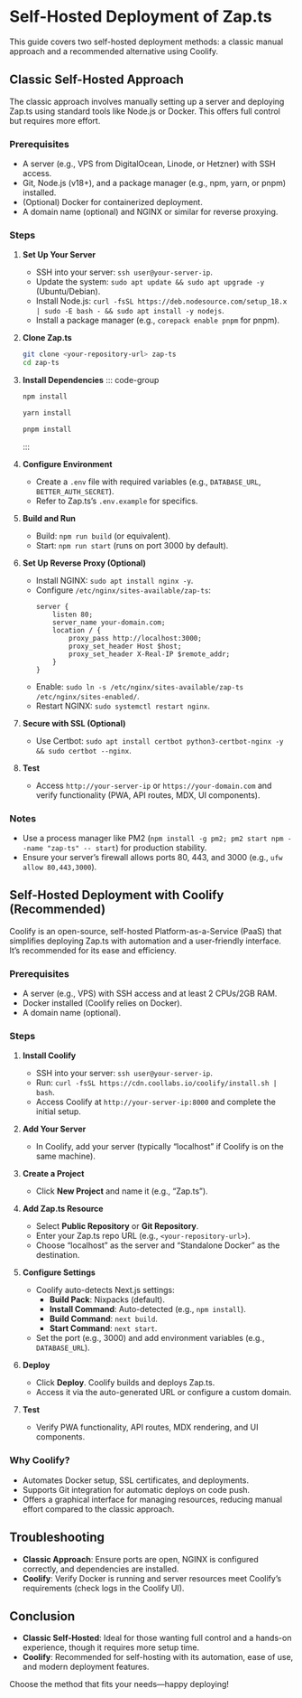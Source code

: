 # Self-Hosted Deployment of Zap.ts

This guide covers two self-hosted deployment methods: a classic manual approach and a recommended alternative using Coolify.

## Classic Self-Hosted Approach

The classic approach involves manually setting up a server and deploying Zap.ts using standard tools like Node.js or Docker. This offers full control but requires more effort.

### Prerequisites

- A server (e.g., VPS from DigitalOcean, Linode, or Hetzner) with SSH access.
- Git, Node.js (v18+), and a package manager (e.g., npm, yarn, or pnpm) installed.
- (Optional) Docker for containerized deployment.
- A domain name (optional) and NGINX or similar for reverse proxying.

### Steps

1. **Set Up Your Server**

   - SSH into your server: `ssh user@your-server-ip`.
   - Update the system: `sudo apt update && sudo apt upgrade -y` (Ubuntu/Debian).
   - Install Node.js: `curl -fsSL https://deb.nodesource.com/setup_18.x | sudo -E bash - && sudo apt install -y nodejs`.
   - Install a package manager (e.g., `corepack enable pnpm` for pnpm).

2. **Clone Zap.ts**

   ```bash
   git clone <your-repository-url> zap-ts
   cd zap-ts
   ```

3. **Install Dependencies**
   ::: code-group

   ```bash [npm]
   npm install
   ```

   ```bash [yarn]
   yarn install
   ```

   ```bash [pnpm]
   pnpm install
   ```

   :::

4. **Configure Environment**

   - Create a `.env` file with required variables (e.g., `DATABASE_URL`, `BETTER_AUTH_SECRET`).
   - Refer to Zap.ts’s `.env.example` for specifics.

5. **Build and Run**

   - Build: `npm run build` (or equivalent).
   - Start: `npm run start` (runs on port 3000 by default).

6. **Set Up Reverse Proxy (Optional)**

   - Install NGINX: `sudo apt install nginx -y`.
   - Configure `/etc/nginx/sites-available/zap-ts`:
     ```nginx
     server {
         listen 80;
         server_name your-domain.com;
         location / {
             proxy_pass http://localhost:3000;
             proxy_set_header Host $host;
             proxy_set_header X-Real-IP $remote_addr;
         }
     }
     ```
   - Enable: `sudo ln -s /etc/nginx/sites-available/zap-ts /etc/nginx/sites-enabled/`.
   - Restart NGINX: `sudo systemctl restart nginx`.

7. **Secure with SSL (Optional)**

   - Use Certbot: `sudo apt install certbot python3-certbot-nginx -y && sudo certbot --nginx`.

8. **Test**
   - Access `http://your-server-ip` or `https://your-domain.com` and verify functionality (PWA, API routes, MDX, UI components).

### Notes

- Use a process manager like PM2 (`npm install -g pm2; pm2 start npm --name "zap-ts" -- start`) for production stability.
- Ensure your server’s firewall allows ports 80, 443, and 3000 (e.g., `ufw allow 80,443,3000`).

## Self-Hosted Deployment with Coolify (Recommended)

Coolify is an open-source, self-hosted Platform-as-a-Service (PaaS) that simplifies deploying Zap.ts with automation and a user-friendly interface. It’s recommended for its ease and efficiency.

### Prerequisites

- A server (e.g., VPS) with SSH access and at least 2 CPUs/2GB RAM.
- Docker installed (Coolify relies on Docker).
- A domain name (optional).

### Steps

1. **Install Coolify**

   - SSH into your server: `ssh user@your-server-ip`.
   - Run: `curl -fsSL https://cdn.coollabs.io/coolify/install.sh | bash`.
   - Access Coolify at `http://your-server-ip:8000` and complete the initial setup.

2. **Add Your Server**

   - In Coolify, add your server (typically “localhost” if Coolify is on the same machine).

3. **Create a Project**

   - Click **New Project** and name it (e.g., “Zap.ts”).

4. **Add Zap.ts Resource**

   - Select **Public Repository** or **Git Repository**.
   - Enter your Zap.ts repo URL (e.g., `<your-repository-url>`).
   - Choose “localhost” as the server and “Standalone Docker” as the destination.

5. **Configure Settings**

   - Coolify auto-detects Next.js settings:
     - **Build Pack**: Nixpacks (default).
     - **Install Command**: Auto-detected (e.g., `npm install`).
     - **Build Command**: `next build`.
     - **Start Command**: `next start`.
   - Set the port (e.g., 3000) and add environment variables (e.g., `DATABASE_URL`).

6. **Deploy**

   - Click **Deploy**. Coolify builds and deploys Zap.ts.
   - Access it via the auto-generated URL or configure a custom domain.

7. **Test**
   - Verify PWA functionality, API routes, MDX rendering, and UI components.

### Why Coolify?

- Automates Docker setup, SSL certificates, and deployments.
- Supports Git integration for automatic deploys on code push.
- Offers a graphical interface for managing resources, reducing manual effort compared to the classic approach.

## Troubleshooting

- **Classic Approach**: Ensure ports are open, NGINX is configured correctly, and dependencies are installed.
- **Coolify**: Verify Docker is running and server resources meet Coolify’s requirements (check logs in the Coolify UI).

## Conclusion

- **Classic Self-Hosted**: Ideal for those wanting full control and a hands-on experience, though it requires more setup time.
- **Coolify**: Recommended for self-hosting with its automation, ease of use, and modern deployment features.

Choose the method that fits your needs—happy deploying!
